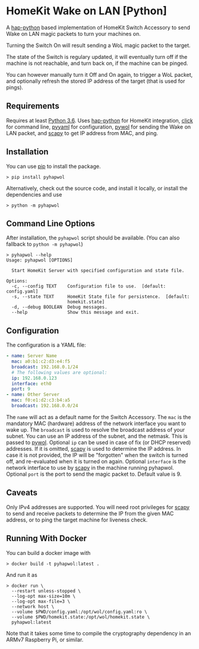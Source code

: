 HomeKit Wake on LAN [Python]
============================

A [hap-python] based implementation of HomeKit Switch Accessory to send
Wake on LAN magic packets to turn your machines on.

Turning the Switch On will result sending a WoL magic packet to the target.

The state of the Switch is regulary updated, it will eventually turn off if the machine is not reachable, and turn back on, if the machine can be pinged.

You can however manually turn it Off and On again, to trigger a WoL packet, and optionally refresh the stored IP address of the target (that is used for pings).

Requirements
------------
Requires at least [Python 3.6](https://www.python.org/downloads/release/python-360/). Uses [hap-python] for HomeKit integration, [click] for command line, [pyyaml]
for configuration, [pywol] for sending the Wake on LAN packet, and [scapy] to
get IP address from MAC, and ping.

Installation
------------
You can use [pip] to install the package.
```
> pip install pyhapwol
```

Alternatively, check out the source code, and install it locally, or install the dependencies and use
```
> python -m pyhapwol
```

Command Line Options
--------------------
After installation, the `pyhapwol` script should be available. (You can also fallback to `python -m pyhapwol`)

```
> pyhapwol --help
Usage: pyhapwol [OPTIONS]

  Start HomeKit Server with specified configuration and state file.

Options:
  -c, --config TEXT    Configuration file to use.  [default: config.yaml]
  -s, --state TEXT     HomeKit State file for persistence.  [default:
                       homekit.state]
  -d, --debug BOOLEAN  Debug messages.
  --help               Show this message and exit.
```

Configuration
-------------
The configuration is a YAML file:
```yaml
- name: Server Name
  mac: a0:b1:c2:d3:e4:f5
  broadcast: 192.168.0.1/24
  # The following values are optional:
  ip: 192.168.0.123
  interface: eth0
  port: 9
- name: Other Server
  mac: f0:e1:d2:c3:b4:a5
  broadcast: 192.168.0.0/24
```

The `name` will act as a default name for the Switch Accessory.
The `mac` is the mandatory MAC (hardware) address of the network interface you want to wake up.
The `broadcast` is used to resolve the broadcast address of your subnet. You can use an IP address of the subnet, and the netmask. This is passed to [pywol].
Optional `ip` can be used in case of fix (or DHCP reserved) addresses. If it is omitted, [scapy] is used to determine the IP address. In case it is not provided, the IP will be "forgotten" when the switch is turned off, and re-evaluated when it is turned on again.
Optional `interface` is the network interface to use by [scapy] in the machine running pyhapwol.
Optional `port` is the port to send the magic packet to. Default value is 9.

Caveats
-------
Only IPv4 addresses are supported.
You will need root privileges for [scapy] to send and receive packets to determine the IP from the given MAC address, or to ping the target machine for liveness check.

Running With Docker
-------------------
You can build a docker image with
```
> docker build -t pyhapwol:latest .
```

And run it as
```
> docker run \
  --restart unless-stopped \
  --log-opt max-size=10m \
  --log-opt max-file=3 \
  --network host \
  --volume $PWD/config.yaml:/opt/wol/config.yaml:ro \
  --volume $PWD/homekit.state:/opt/wol/homekit.state \
  pyhapwol:latest
```

Note that it takes some time to compile the cryptography dependency in an ARMv7 Raspberry Pi, or similar.

[hap-python]: https://github.com/ikalchev/HAP-python
[click]: https://click.palletsprojects.com/en/8.0.x/
[pyyaml]: https://pyyaml.org/
[pywol]: https://github.com/erberlin/pywol
[scapy]: https://scapy.net/
[pip]: https://pip.pypa.io/en/stable/
